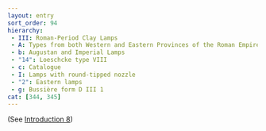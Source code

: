 ```yaml
---
layout: entry
sort_order: 94
hierarchy:
 - III: Roman-Period Clay Lamps
 - A: Types from both Western and Eastern Provinces of the Roman Empire
 - b: Augustan and Imperial Lamps
 - "14": Loeschcke type VIII
 - c: Catalogue
 - I: Lamps with round-tipped nozzle
 - "2": Eastern lamps
 - g: Bussière form D III 1
cat: [344, 345]
---
```


(See [Introduction 8](Introduction-8))
